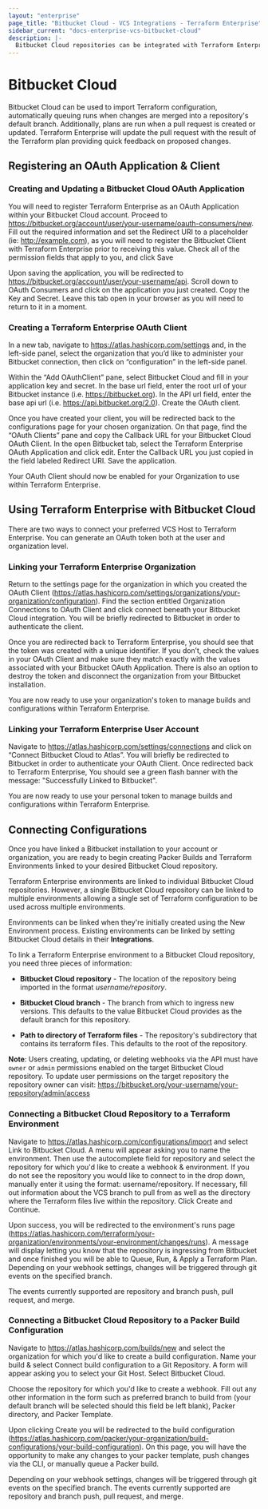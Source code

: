 ```yaml
---
layout: "enterprise"
page_title: "Bitbucket Cloud - VCS Integrations - Terraform Enterprise"
sidebar_current: "docs-enterprise-vcs-bitbucket-cloud"
description: |-
  Bitbucket Cloud repositories can be integrated with Terraform Enterprise by using push command.
---
```

# Bitbucket Cloud

Bitbucket Cloud can be used to import Terraform configuration, automatically
queuing runs when changes are merged into a repository's default branch.
Additionally, plans are run when a pull request is created or updated. Terraform
Enterprise will update the pull request with the result of the Terraform plan
providing quick feedback on proposed changes.

## Registering an OAuth Application & Client

### Creating and Updating a Bitbucket Cloud OAuth Application

You will need to register Terraform Enterprise as an OAuth Application within your Bitbucket Cloud account. Proceed to https://bitbucket.org/account/user/your-username/oauth-consumers/new. Fill out the required information and set the Redirect URI to a placeholder (ie: http://example.com), as you will need to register the Bitbucket Client with Terraform Enterprise prior to receiving this value. Check all of the permission fields that apply to you, and click Save

Upon saving the application, you will be redirected to https://bitbucket.org/account/user/your-username/api. Scroll down to OAuth Consumers and click on the application you just created. Copy the Key and Secret. Leave this tab open in your browser as you will need to return to it in a moment.

### Creating a Terraform Enterprise OAuth Client

In a new tab, navigate to https://atlas.hashicorp.com/settings and, in the left-side panel, select the organization that you’d like to administer your Bitbucket connection, then click on “configuration” in the left-side panel.

Within the “Add OAuthClient” pane, select Bitbucket Cloud and fill in your application key and secret. In the base url field, enter the root url of your Bitbucket instance (i.e. https://bitbucket.org). In the API url field, enter the base api url (i.e. https://api.bitbucket.org/2.0). Create the OAuth client.

Once you have created your client, you will be redirected back to the configurations page for your chosen organization. On that page, find the “OAuth Clients” pane and copy the Callback URL for your Bitbucket Cloud OAuth Client. In the open Bitbucket tab, select the Terraform Enterprise OAuth Application and click edit. Enter the Callback URL you just copied in the field labeled Redirect URI. Save the application.

Your OAuth Client should now be enabled for your Organization to use within Terraform Enterprise.

## Using Terraform Enterprise with Bitbucket Cloud

There are two ways to connect your preferred VCS Host to Terraform Enterprise.
You can generate an OAuth token both at the user and organization level.

### Linking your Terraform Enterprise Organization

Return to the settings page for the organization in which you created the OAuth Client (https://atlas.hashicorp.com/settings/organizations/your-organization/configuration). Find the section entitled Organization Connections to OAuth Client and click connect beneath your Bitbucket Cloud integration. You will be briefly redirected to Bitbucket in order to authenticate the client.

Once you are redirected back to Terraform Enterprise, you should see that the token was created with a unique identifier. If you don’t, check the values in your OAuth Client and make sure they match exactly with the values associated with your Bitbucket OAuth Application. There is also an option to destroy the token and disconnect the organization from your Bitbucket installation.

You are now ready to use your organization's token to manage builds and configurations within Terraform Enterprise.

### Linking your Terraform Enterprise User Account

Navigate to https://atlas.hashicorp.com/settings/connections and click on “Connect Bitbucket Cloud to Atlas”. You will briefly be redirected to Bitbucket in order to authenticate your OAuth Client. Once redirected back to Terraform Enterprise, You should see a green flash banner with the message: "Successfully Linked to Bitbucket".

You are now ready to use your personal token to manage builds and configurations within Terraform Enterprise.

## Connecting Configurations

Once you have linked a Bitbucket installation to your account or organization,
you are ready to begin creating Packer Builds and Terraform Environments linked
to your desired Bitbucket Cloud repository.

Terraform Enterprise environments are linked to individual Bitbucket Cloud repositories.
However, a single Bitbucket Cloud repository can be linked to multiple environments
allowing a single set of Terraform configuration to be used across multiple
environments.

Environments can be linked when they're initially created using the New
Environment process. Existing environments can be linked by setting Bitbucket Cloud
details in their **Integrations**.

To link a Terraform Enterprise environment to a Bitbucket Cloud repository, you need
three pieces of information:

- **Bitbucket Cloud repository** - The location of the repository being imported in the
format _username/repository_.

- **Bitbucket Cloud branch** - The branch from which to ingress new versions. This
defaults to the value Bitbucket Cloud provides as the default branch for this repository.

- **Path to directory of Terraform files** - The repository's subdirectory that
contains its terraform files. This defaults to the root of the repository.

**Note**: Users creating, updating, or deleting webhooks via the API must have `owner` or `admin` permissions enabled on the target Bitbucket Cloud repository. To update user permissions on the target repository the repository owner can visit: https://bitbucket.org/your-username/your-repository/admin/access

### Connecting a Bitbucket Cloud Repository to a Terraform Environment

Navigate to https://atlas.hashicorp.com/configurations/import and select Link to Bitbucket Cloud. A menu will appear asking you to name the environment. Then use the autocomplete field for repository and select the repository for which you'd like to create a webhook & environment. If you do not see the repository you would like to connect to in the drop down, manually enter it using the format: username/repository. If necessary, fill out information about the VCS branch to pull from as well as the directory where the Terraform files live within the repository. Click Create and Continue.

Upon success, you will be redirected to the environment's runs page (https://atlas.hashicorp.com/terraform/your-organization/environments/your-environment/changes/runs). A message will display letting you know that the repository is ingressing from Bitbucket and once finished you will be able to Queue, Run, & Apply a Terraform Plan. Depending on your webhook settings, changes will be triggered through git events on the specified branch.

The events currently supported are repository and branch push, pull request, and merge.

### Connecting a Bitbucket Cloud Repository to a Packer Build Configuration

Navigate to https://atlas.hashicorp.com/builds/new and select the organization for which you'd like to create a build configuration. Name your build & select Connect build configuration to a Git Repository. A form will appear asking you to select your Git Host. Select Bitbucket Cloud.

Choose the repository for which you'd like to create a webhook. Fill out any other information in the form such as preferred branch to build from (your default branch will be selected should this field be left blank), Packer directory, and Packer Template.

Upon clicking Create you will be redirected to the build configuration (https://atlas.hashicorp.com/packer/your-organization/build-configurations/your-build-configuration). On this page, you will have the opportunity to make any changes to your packer template, push changes via the CLI, or manually queue a Packer build.

Depending on your webhook settings, changes will be triggered through git events on the specified branch. The events currently supported are repository and branch push, pull request, and merge.